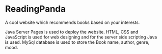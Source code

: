 # ReadingPanda
A cool website which recommends books based on your interests.

Java Server Pages is used to deploy the website. 
HTML, CSS and JavaScript is used for web designing and for the server side scripting Java is used.
MySql database is used to store the Book name, author, genre, mood.
